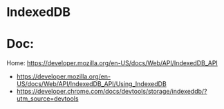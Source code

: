 # IndexedDB
# Doc:
Home: https://developer.mozilla.org/en-US/docs/Web/API/IndexedDB_API

- https://developer.mozilla.org/en-US/docs/Web/API/IndexedDB_API/Using_IndexedDB
- https://developer.chrome.com/docs/devtools/storage/indexeddb/?utm_source=devtools
